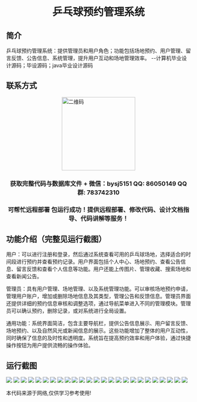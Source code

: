 <p><h1 align="center">乒乓球预约管理系统</h1></p>

## 简介
乒乓球预约管理系统：提供管理员和用户角色；功能包括场地预约、用户管理、留言反馈、公告信息、系统管理，提升用户互动和场地管理效率。    --计算机毕业设计源码；毕设源码；java毕业设计源码


## 联系方式
<img src="https://bs-1329754181.cos.ap-shanghai.myqcloud.com/wx.jpg" alt="二维码" style="display: block; margin: 0 auto;" width="200px">
<p><h3 align="center">获取完整代码与数据库文件 + 微信：bysj5151 QQ: 86050149 QQ群: 783742310</h3></p>
<p><h3 align="center">可帮忙远程部署 包运行成功！提供远程部署、修改代码、设计文档指导、代码讲解等服务！</h3></p>

## 功能介绍（完整见运行截图）
用户：可以进行注册和登录，然后通过系统查看可用的乒乓球场地，选择适合的时间段进行预约并查看预约记录。用户界面包括个人中心、场地预约、查看公告信息、留言反馈和查看个人信息等功能。用户还能上传图片、管理收藏、搜索场地和查看新闻公告。

管理员：具有用户管理、场地管理、以及系统管理功能。可以审核场地预约申请，管理用户账户，增加或删除场地信息及其类型，管理公告和反馈信息。管理员界面还提供详细的预约信息审核和调整选项，通过导航菜单进入不同的管理模块。管理员可以确认预约，删除记录，或对系统进行全局设置。

通用功能：系统界面简洁，包含主要导航栏，提供公告信息展示、用户留言反馈、场地预约、以及自然风光或新闻信息的展示。这些功能增加了整体的用户互动性，同时确保了信息的及时性和透明度。系统旨在提高预约效率和用户体验，通过快捷操作按钮为用户提供流畅的操作体验。


## 运行截图
![](https://bs-1329754181.cos.ap-shanghai.myqcloud.com/spring/PingPongReservationSystem/img/001.jpg)
![](https://bs-1329754181.cos.ap-shanghai.myqcloud.com/spring/PingPongReservationSystem/img/002.jpg)
![](https://bs-1329754181.cos.ap-shanghai.myqcloud.com/spring/PingPongReservationSystem/img/003.jpg)
![](https://bs-1329754181.cos.ap-shanghai.myqcloud.com/spring/PingPongReservationSystem/img/004.jpg)
![](https://bs-1329754181.cos.ap-shanghai.myqcloud.com/spring/PingPongReservationSystem/img/005.jpg)
![](https://bs-1329754181.cos.ap-shanghai.myqcloud.com/spring/PingPongReservationSystem/img/006.jpg)
![](https://bs-1329754181.cos.ap-shanghai.myqcloud.com/spring/PingPongReservationSystem/img/007.jpg)
![](https://bs-1329754181.cos.ap-shanghai.myqcloud.com/spring/PingPongReservationSystem/img/008.jpg)
![](https://bs-1329754181.cos.ap-shanghai.myqcloud.com/spring/PingPongReservationSystem/img/009.jpg)
![](https://bs-1329754181.cos.ap-shanghai.myqcloud.com/spring/PingPongReservationSystem/img/010.jpg)
![](https://bs-1329754181.cos.ap-shanghai.myqcloud.com/spring/PingPongReservationSystem/img/011.jpg)
![](https://bs-1329754181.cos.ap-shanghai.myqcloud.com/spring/PingPongReservationSystem/img/012.jpg)
![](https://bs-1329754181.cos.ap-shanghai.myqcloud.com/spring/PingPongReservationSystem/img/013.jpg)
![](https://bs-1329754181.cos.ap-shanghai.myqcloud.com/spring/PingPongReservationSystem/img/014.jpg)
![](https://bs-1329754181.cos.ap-shanghai.myqcloud.com/spring/PingPongReservationSystem/img/015.jpg)
![](https://bs-1329754181.cos.ap-shanghai.myqcloud.com/spring/PingPongReservationSystem/img/016.jpg)
![](https://bs-1329754181.cos.ap-shanghai.myqcloud.com/spring/PingPongReservationSystem/img/017.jpg)
![](https://bs-1329754181.cos.ap-shanghai.myqcloud.com/spring/PingPongReservationSystem/img/018.jpg)
![](https://bs-1329754181.cos.ap-shanghai.myqcloud.com/spring/PingPongReservationSystem/img/019.jpg)
![](https://bs-1329754181.cos.ap-shanghai.myqcloud.com/spring/PingPongReservationSystem/img/020.jpg)
![](https://bs-1329754181.cos.ap-shanghai.myqcloud.com/spring/PingPongReservationSystem/img/021.jpg)
![](https://bs-1329754181.cos.ap-shanghai.myqcloud.com/spring/PingPongReservationSystem/img/022.jpg)
![](https://bs-1329754181.cos.ap-shanghai.myqcloud.com/spring/PingPongReservationSystem/img/023.jpg)
![](https://bs-1329754181.cos.ap-shanghai.myqcloud.com/spring/PingPongReservationSystem/img/024.jpg)
![](https://bs-1329754181.cos.ap-shanghai.myqcloud.com/spring/PingPongReservationSystem/img/025.jpg)

<p>本代码来源于网络,仅供学习参考使用!</p>

